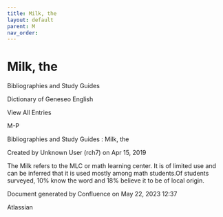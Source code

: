 ```yaml
---
title: Milk, the
layout: default
parent: M
nav_order:
---
```


# Milk, the

Bibliographies and Study Guides

Dictionary of Geneseo English

View All Entries

M-P

Bibliographies and Study Guides : Milk, the

Created by  Unknown User (rch7) on Apr 15, 2019

The Milk refers to the MLC or math learning center. It is of limited use and can be inferred that it is used mostly among math students.Of students surveyed, 10% know the word and 18% believe it to be of local origin.

Document generated by Confluence on May 22, 2023 12:37

Atlassian
